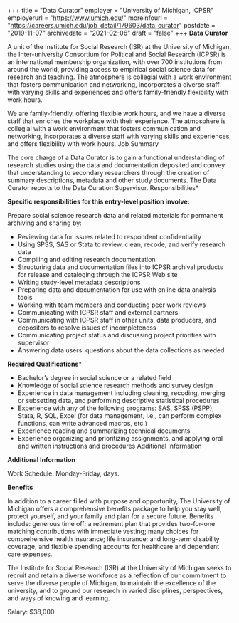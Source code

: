 +++
title = "Data Curator" 
employer =  "University of Michigan, ICPSR"
employerurl = "https://www.umich.edu/"
moreinfourl = "https://careers.umich.edu/job_detail/179603/data_curator"
postdate = "2019-11-07"
archivedate = "2021-02-06"
draft = "false"
+++
**Data Curator**

A unit of the Institute for Social Research (ISR) at the University of Michigan, the Inter-university Consortium for Political and Social Research (ICPSR) is an international membership organization, with over 700 institutions from around the world, providing access to empirical social science data for research and teaching. The atmosphere is collegial with a work environment that fosters communication and networking, incorporates a diverse staff with varying skills and experiences and offers family-friendly flexibility with work hours.

We are family-friendly, offering flexible work hours, and we have a diverse staff that enriches the workplace with their experience. The atmosphere is collegial with a work environment that fosters communication and networking, incorporates a diverse staff with varying skills and experiences, and offers flexibility with work hours.
Job Summary

The core charge of a Data Curator is to gain a functional understanding of research studies using the data and documentation deposited and convey that understanding to secondary researchers through the creation of summary descriptions, metadata and other study documents. The Data Curator reports to the Data Curation Supervisor.
Responsibilities*

**Specific responsibilities for this entry-level position involve:**

Prepare social science research data and related materials for permanent archiving and sharing by:

- Reviewing data for issues related to respondent confidentiality
- Using SPSS, SAS or Stata to review, clean, recode, and verify research data
- Compiling and editing research documentation
- Structuring data and documentation files into ICPSR archival products for release and cataloging through the ICPSR Web site
- Writing study-level metadata descriptions
- Preparing data and documentation for use with online data analysis tools
- Working with team members and conducting peer work reviews
- Communicating with ICPSR staff and external partners
- Communicating with ICPSR staff in other units, data producers, and depositors to resolve issues of incompleteness
- Communicating project status and discussing project priorities with supervisor
- Answering data users' questions about the data collections as needed

**Required Qualifications***

- Bachelor’s degree in social science or a related field
- Knowledge of social science research methods and survey design
- Experience in data management including cleaning, recoding, merging or subsetting data, and performing descriptive statistical procedures
- Experience with any of the following programs: SAS, SPSS (PSPP), Stata, R, SQL, Excel (for data management, i.e., can perform complex functions, can write advanced macros, etc.)
- Experience reading and summarizing technical documents
- Experience organizing and prioritizing assignments, and applying oral and written instructions and procedures Additional Information

**Additional Information**

Work Schedule: Monday-Friday, days.

**Benefits**

In addition to a career filled with purpose and opportunity, The University of Michigan offers a comprehensive benefits package to help you stay well, protect yourself, and your family and plan for a secure future. Benefits include: generous time off; a retirement plan that provides two-for-one matching contributions with immediate vesting; many choices for comprehensive health insurance; life insurance; and long-term disability coverage; and flexible spending accounts for healthcare and dependent care expenses.

The Institute for Social Research (ISR) at the University of Michigan seeks to recruit and retain a diverse workforce as a reflection of our commitment to serve the diverse people of Michigan, to maintain the excellence of the university, and to ground our research in varied disciplines, perspectives, and ways of knowing and learning.

Salary: $38,000